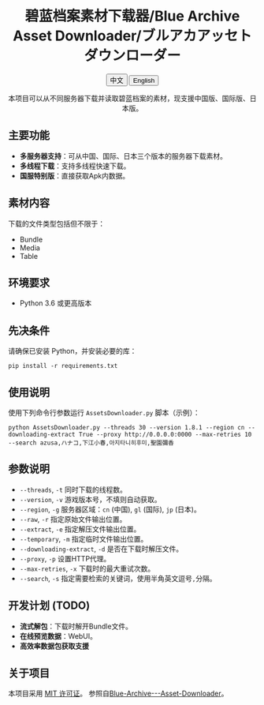 <div style="text-align: center;">

# 碧蓝档案素材下载器/Blue Archive Asset Downloader/ブルアカアッセトダウンローダー

  <button onclick="showLanguage('cn')">中文</button>
  <button onclick="showLanguage('en')">English</button>
</div>


<div id="cn" style="display: block;">
<div style="text-align: center;">
本项目可以从不同服务器下载并读取碧蓝档案的素材，现支援中国版、国际版、日本版。
</div>

## 主要功能

- **多服务器支持**：可从中国、国际、日本三个版本的服务器下载素材。
- **多线程下载**：支持多线程快速下载。
- **国服特别版**：直接获取Apk内数据。

## 素材内容

下载的文件类型包括但不限于：

- Bundle
- Media
- Table

## 环境要求

- Python 3.6 或更高版本

## 先决条件

请确保已安装 Python，并安装必要的库：

```shell
pip install -r requirements.txt
```
## 使用说明
使用下列命令行参数运行 `AssetsDownloader.py` 脚本（示例）：

```shell
python AssetsDownloader.py --threads 30 --version 1.8.1 --region cn --downloading-extract True --proxy http://0.0.0.0:0000 --max-retries 10 --search azusa,ハナコ,下江小春,아지타니히후미,聖園彌香
```
## 参数说明

- `--threads`, `-t` 同时下载的线程数。
- `--version`, `-v` 游戏版本号，不填则自动获取。
- `--region`, `-g` 服务器区域：`cn` (中国), `gl` (国际), `jp` (日本)。
- `--raw`, `-r` 指定原始文件输出位置。
- `--extract`, `-e` 指定解压文件输出位置。
- `--temporary`, `-m` 指定临时文件输出位置。
- `--downloading-extract`, `-d` 是否在下载时解压文件。
- `--proxy`, `-p` 设置HTTP代理。
- `--max-retries`, `-x` 下载时的最大重试次数。
- `--search`, `-s` 指定需要检索的关键词，使用半角英文逗号`,`分隔。

## 开发计划 (TODO)

- **流式解包**：下载时解开Bundle文件。
- **在线预览数据**：WebUI。
- **高效率数据包获取支援**


## 关于项目
本项目采用 [MIT 许可证](LICENSE)。
参照自[Blue-Archive---Asset-Downloader](https://github.com/K0lb3/Blue-Archive---Asset-Downloader)。

</div>

<div id="en" style="display: none;">
  <div style="text-align: center;">
  This script is used to download assets from all servers of Blue Archive, supporting CN, Global, and JP versions.
  </div>

## Features
- Multi-server support: CN, Global, JP.
- Multi-thread download support.
- Automatic unpacking option.

## Installation
Ensure Python is installed and run the following command to install necessary libraries:
```bash
pip install -r requirements.txt
```

## Usage
Run the `AssetsDownloader.py` script with the following parameters:
```bash
python AssetsDownloader.py --threads 30 --version 1.8.1 --region cn --downloading-extract True --proxy http://0.0.0.0:0000 --max-retries 10
```

## Parameters
- `--threads`, `-t`: Number of threads for simultaneous downloads.
- `--version`, `-v`: Game version, automatically fetched if not provided.
- `--region`, `-g`: Server region: `cn` (China), `gl` (Global), `jp` (Japan).
- `--raw`, `-r`: Output location for raw files.
- `--extract`, `-e`: Output location for extracted files.
- `--temporary`, `-m`: Location for temporary files.
- `--downloading-extract`, `-d`: Unpack files when downloading.
- `--proxy`, `-p`: Set HTTP proxy for download.
- `--max-retries`, `-x`: Maximum retries for download.

## TODO
- Full support for all servers.
- Improved unpacking efficiency.


## About
This project is licensed under the [MIT License](LICENSE).
Referrence from [Blue-Archive---Asset-Downloader](https://github.com/K0lb3/Blue-Archive---Asset-Downloader)。
</div>


<script>
function showLanguage(lang) {
  document.getElementById('en').style.display = lang === 'en' ? 'block' : 'none';
  document.getElementById('cn').style.display = lang === 'cn' ? 'block' : 'none';
}
</script>
